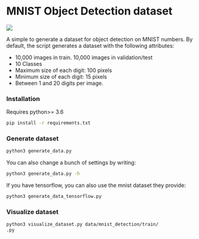 # MNIST Object Detection dataset

![](example.png)

A simple to generate a dataset for object detection on MNIST numbers.
By default, the script generates a dataset with the following attributes:

- 10,000 images in train. 10,000 images in validation/test
- 10 Classes
- Maximum size of each digit: 100 pixels
- Minimum size of each digit: 15 pixels
- Between 1 and 20 digits per image.


### Installation
Requires python>= 3.6
```bash
pip install -r requirements.txt
```

### Generate dataset 
```bash
python3 generate_data.py
```

You can also change a bunch of settings by writing:
```bash
python3 generate_data.py -h
```

If you have tensorflow, you can also use the mnist dataset they provide:
```bash
python3 generate_data_tensorflow.py
```

### Visualize dataset
```bash
python3 visualize_dataset.py data/mnist_detection/train/
.py
```